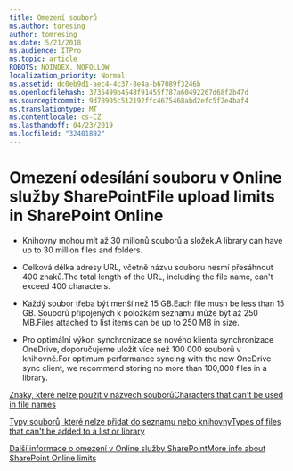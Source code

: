 ```yaml
---
title: Omezení souborů
ms.author: toresing
author: tomresing
ms.date: 5/21/2018
ms.audience: ITPro
ms.topic: article
ROBOTS: NOINDEX, NOFOLLOW
localization_priority: Normal
ms.assetid: dc0eb9d1-aec4-4c37-8e4a-b67089f3246b
ms.openlocfilehash: 3735499b4548f91455f787a60492267d68f2b47d
ms.sourcegitcommit: 9d78905c512192ffc4675468abd2efc5f2e4baf4
ms.translationtype: MT
ms.contentlocale: cs-CZ
ms.lasthandoff: 04/23/2019
ms.locfileid: "32401892"
---
```

# <a name="file-upload-limits-in-sharepoint-online"></a><span data-ttu-id="352c7-102">Omezení odesílání souboru v Online služby SharePoint</span><span class="sxs-lookup"><span data-stu-id="352c7-102">File upload limits in SharePoint Online</span></span>

- <span data-ttu-id="352c7-103">Knihovny mohou mít až 30 milionů souborů a složek.</span><span class="sxs-lookup"><span data-stu-id="352c7-103">A library can have up to 30 million files and folders.</span></span>
    
- <span data-ttu-id="352c7-104">Celková délka adresy URL, včetně názvu souboru nesmí přesáhnout 400 znaků.</span><span class="sxs-lookup"><span data-stu-id="352c7-104">The total length of the URL, including the file name, can't exceed 400 characters.</span></span>
    
- <span data-ttu-id="352c7-105">Každý soubor třeba být menší než 15 GB.</span><span class="sxs-lookup"><span data-stu-id="352c7-105">Each file mush be less than 15 GB.</span></span> <span data-ttu-id="352c7-106">Souborů připojených k položkám seznamu může být až 250 MB.</span><span class="sxs-lookup"><span data-stu-id="352c7-106">Files attached to list items can be up to 250 MB in size.</span></span>
    
- <span data-ttu-id="352c7-107">Pro optimální výkon synchronizace se nového klienta synchronizace OneDrive, doporučujeme uložit více než 100 000 souborů v knihovně.</span><span class="sxs-lookup"><span data-stu-id="352c7-107">For optimum performance syncing with the new OneDrive sync client, we recommend storing no more than 100,000 files in a library.</span></span> 
    
[<span data-ttu-id="352c7-108">Znaky, které nelze použít v názvech souborů</span><span class="sxs-lookup"><span data-stu-id="352c7-108">Characters that can't be used in file names</span></span>](https://go.microsoft.com/fwlink/?linkid=866430)
  
[<span data-ttu-id="352c7-109">Typy souborů, které nelze přidat do seznamu nebo knihovny</span><span class="sxs-lookup"><span data-stu-id="352c7-109">Types of files that can't be added to a list or library</span></span>](https://go.microsoft.com/fwlink/?linkid=273757)
  
[<span data-ttu-id="352c7-110">Další informace o omezení v Online služby SharePoint</span><span class="sxs-lookup"><span data-stu-id="352c7-110">More info about SharePoint Online limits</span></span>](https://go.microsoft.com/fwlink/?linkid=271273)
  

